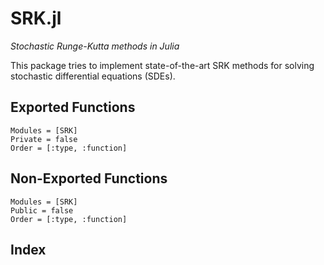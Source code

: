 # SRK.jl
*Stochastic Runge-Kutta methods in Julia*

This package tries to implement state-of-the-art SRK methods for solving
stochastic differential equations (SDEs).

## Exported Functions

```@autodocs
Modules = [SRK]
Private = false
Order = [:type, :function]
```

## Non-Exported Functions

```@autodocs
Modules = [SRK]
Public = false
Order = [:type, :function]
```

## Index

```@index
```
